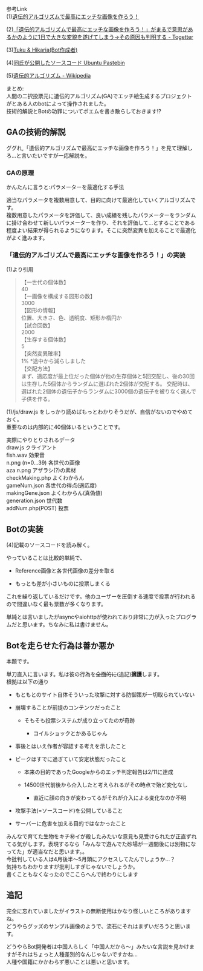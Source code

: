 参考Link  
(1)[遺伝的アルゴリズムで最高にエッチな画像を作ろう！](https://gamingchahan.com/ecchi/)

(2)[「遺伝的アルゴリズムで最高にエッチな画像を作ろう！」がまるで意思があるかのように1日で大きな変貌を遂げてしまう→その原因も判明する - Togetter](https://togetter.com/li/1715586)

(3)[Tuku & Hikaria(Bot作成者)](https://twitter.com/tuxzz)

(4)[同氏が公開したソースコード Ubuntu Pastebin](https://pastebin.ubuntu.com/p/kwzcgrqMwz/)

(5)[遺伝的アルゴリズム - Wikipedia](https://ja.wikipedia.org/wiki/%E9%81%BA%E4%BC%9D%E7%9A%84%E3%82%A2%E3%83%AB%E3%82%B4%E3%83%AA%E3%82%BA%E3%83%A0)

まとめ:  
人間の二択投票元に遺伝的アルゴリズム(GA)でエッチ絵生成するプロジェクトがとある人のbotによって操作されました。  
技術的解説とBotの功罪についてポエムを書き散らしておきます⁉

## GAの技術的解説

ググれ,「遺伝的アルゴリズムで最高にエッチな画像を作ろう！」を見て理解しろ…と言いたいですが一応解説を。

### GAの原理

かんたんに言うと:パラメーターを最適化する手法

適当なパラメータを複数用意して、目的に向けて最適化していくアルゴリズムです。  
複数用意したパラメータを評価して、良い成績を残したパラメーターをランダムに掛け合わせて新しいパラメーターを作り、それを評価して…とすることである程度よい結果が得られるようになります。そこに突然変異を加えることで最適化がよく進みます。

### 「遺伝的アルゴリズムで最高にエッチな画像を作ろう！」の実装

(1)より引用

> 【一世代の個体数】  
> 40  
> 【一画像を構成する図形の数】  
> 3000  
> 【図形の情報】  
> 位置、大きさ、色、透明度、矩形か楕円か  
> 【試合回数】  
> 2000  
> 【生存する個体数】  
> 5  
> 【突然変異確率】  
> 1% *途中から減らしました  
> 【交配方法】  
> まず、適応度が最上位だった個体が他の生存個体と5回交配し、後の30回は生存した5個体からランダムに選ばれた2個体が交配する。 交配時は、選ばれた2個体の遺伝子からランダムに3000個の遺伝子を被りなく選んで子供を作る。

(1)/js/draw.js をしっかり読めばもっとわかりそうだが、自信がないのでやめておく。  
重要なのは内部的に40個体いるということです。

実際にやりとりされるデータ  
draw.js  クライアント  
fish.wav  効果音  
n.png (n=0…39)   各世代の画像  
aza *n*.png アザラシ(?)の素材  
checkMaking.php よくわからん  
gameNum.json 各世代の得点(適応度)  
makingGene.json よくわからん(真偽値)  
generation.json 世代数  
addNum.php(POST) 投票  

## Botの実装

(4)記載のソースコードを読み解く。

やっていることは比較的単純で、

- Reference画像と各世代画像の差分を取る

- もっとも差が小さいものに投票しまくる

これを繰り返しているだけです。他のユーザーを圧倒する速度で投票が行われるので間違いなく最も票数が多くなります。

単純とは言いましたがasyncやaiohttpが使われており非常に力が入ったプログラムだと思います。ちなみに私は書けません。

<!-- ## 現状 Bot作成者は"種明かし"と共にBotの停止を宣言しましたが、現在でもBotが走っていると考えられます --->

## Botを走らせた行為は善か悪か

本題です。

単刀直入に言います。私は彼の行為を~~全面的に~~(追記)**擁護**します。  
根拠は以下の通り

- もともとのサイト自体そういった攻撃に対する防御策が一切取られていない

- 崩壊することが前提のコンテンツだったこと
  
  - そもそも投票システムが成り立ってたのが奇跡
    
    - コイルショックとかあるじゃん

- 事後とはいえ作者が容認する考えを示したこと

- ピークはすでに過ぎていて安定状態だったこと
  
  - 本来の目的であったGoogleからのエッチ判定報告は2/11に達成
  
  - 14500世代前後から介入したと考えられるがその時点で殆ど変化なし
    
    - 直近に顔の向きが変わってるがそれが介入による変化なのか不明

- 攻撃手法(=ソースコード)を公開していること

- サーバーに危害を加える目的ではなかったこと

みんなで育てた生物をキチ㊙イが殺したみたいな意見も見受けられたが正直ずれてる気がします。表現するなら「みんなで遊んでた砂場が一週間後には別物になってた」が適当なだと思います。。  
今批判している人は4月後半～5月頭にアクセスしてたんでしょうか…？  
気持ちもわかりますが批判しすぎじゃないでしょうか。  
書くこともなくなったのでここらへんで終わりにします

## 追記

完全に忘れていましたがイラストの無断使用はかなり怪しいところがありますね。  
どうやらグッズのサンプル画像のようで、流石にそれはまずいだろうと思います。

どうやらBot開発者は中国人らしく「中国人だから～」みたいな言説を見かけますがそれはちょっと人種差別的なんじゃないですかね…  
人種や国籍にかかわらず悪いことは悪いと思います。
